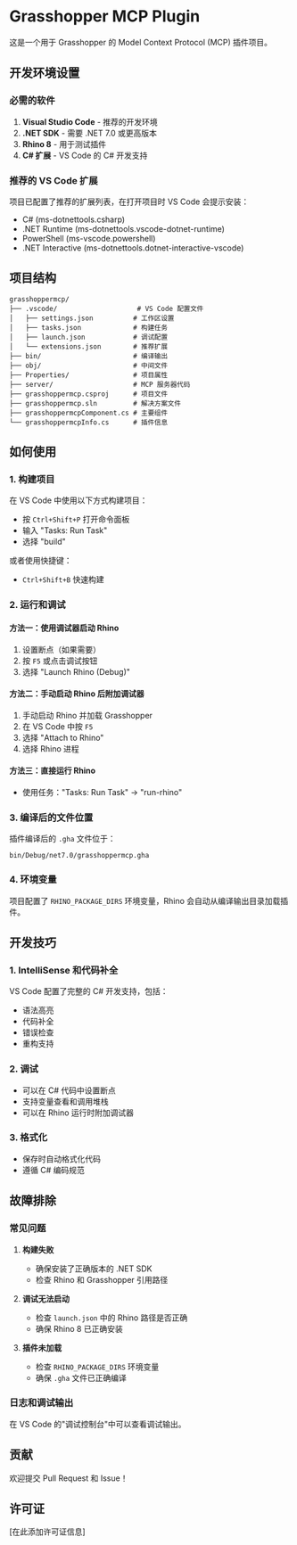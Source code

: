 # Grasshopper MCP Plugin

这是一个用于 Grasshopper 的 Model Context Protocol (MCP) 插件项目。

## 开发环境设置

### 必需的软件

1. **Visual Studio Code** - 推荐的开发环境
2. **.NET SDK** - 需要 .NET 7.0 或更高版本
3. **Rhino 8** - 用于测试插件
4. **C# 扩展** - VS Code 的 C# 开发支持

### 推荐的 VS Code 扩展

项目已配置了推荐的扩展列表，在打开项目时 VS Code 会提示安装：

- C# (ms-dotnettools.csharp)
- .NET Runtime (ms-dotnettools.vscode-dotnet-runtime)
- PowerShell (ms-vscode.powershell)
- .NET Interactive (ms-dotnettools.dotnet-interactive-vscode)

## 项目结构

```
grasshoppermcp/
├── .vscode/                    # VS Code 配置文件
│   ├── settings.json          # 工作区设置
│   ├── tasks.json             # 构建任务
│   ├── launch.json            # 调试配置
│   └── extensions.json        # 推荐扩展
├── bin/                       # 编译输出
├── obj/                       # 中间文件
├── Properties/                # 项目属性
├── server/                    # MCP 服务器代码
├── grasshoppermcp.csproj      # 项目文件
├── grasshoppermcp.sln         # 解决方案文件
├── grasshoppermcpComponent.cs # 主要组件
└── grasshoppermcpInfo.cs      # 插件信息
```

## 如何使用

### 1. 构建项目

在 VS Code 中使用以下方式构建项目：

- 按 `Ctrl+Shift+P` 打开命令面板
- 输入 "Tasks: Run Task"
- 选择 "build"

或者使用快捷键：

- `Ctrl+Shift+B` 快速构建

### 2. 运行和调试

#### 方法一：使用调试器启动 Rhino

1. 设置断点（如果需要）
2. 按 `F5` 或点击调试按钮
3. 选择 "Launch Rhino (Debug)"

#### 方法二：手动启动 Rhino 后附加调试器

1. 手动启动 Rhino 并加载 Grasshopper
2. 在 VS Code 中按 `F5`
3. 选择 "Attach to Rhino"
4. 选择 Rhino 进程

#### 方法三：直接运行 Rhino

- 使用任务："Tasks: Run Task" -> "run-rhino"

### 3. 编译后的文件位置

插件编译后的 `.gha` 文件位于：

```
bin/Debug/net7.0/grasshoppermcp.gha
```

### 4. 环境变量

项目配置了 `RHINO_PACKAGE_DIRS` 环境变量，Rhino 会自动从编译输出目录加载插件。

## 开发技巧

### 1. IntelliSense 和代码补全

VS Code 配置了完整的 C# 开发支持，包括：

- 语法高亮
- 代码补全
- 错误检查
- 重构支持

### 2. 调试

- 可以在 C# 代码中设置断点
- 支持变量查看和调用堆栈
- 可以在 Rhino 运行时附加调试器

### 3. 格式化

- 保存时自动格式化代码
- 遵循 C# 编码规范

## 故障排除

### 常见问题

1. **构建失败**

   - 确保安装了正确版本的 .NET SDK
   - 检查 Rhino 和 Grasshopper 引用路径

2. **调试无法启动**

   - 检查 `launch.json` 中的 Rhino 路径是否正确
   - 确保 Rhino 8 已正确安装

3. **插件未加载**
   - 检查 `RHINO_PACKAGE_DIRS` 环境变量
   - 确保 `.gha` 文件已正确编译

### 日志和调试输出

在 VS Code 的"调试控制台"中可以查看调试输出。

## 贡献

欢迎提交 Pull Request 和 Issue！

## 许可证

[在此添加许可证信息]
